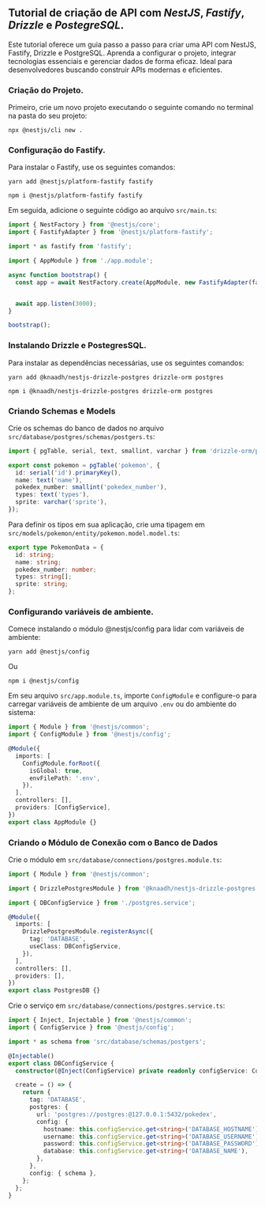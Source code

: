 ## Tutorial de criação de API com *NestJS*, *Fastify*, *Drizzle* e *PostegreSQL*.

Este tutorial oferece um guia passo a passo para criar uma API com NestJS, Fastify, Drizzle e PostgreSQL. Aprenda a configurar o projeto, integrar tecnologias essenciais e gerenciar dados de forma eficaz. Ideal para desenvolvedores buscando construir APIs modernas e eficientes.

### Criação do Projeto.

Primeiro, crie um novo projeto executando o seguinte comando no terminal na pasta do seu projeto:

```shell
npx @nestjs/cli new .
```

### Configuração do Fastify.

Para instalar o Fastify, use os seguintes comandos:

```shell
yarn add @nestjs/platform-fastify fastify
```

```shell
npm i @nestjs/platform-fastify fastify
```

Em seguida, adicione o seguinte código ao arquivo `src/main.ts`:

```ts
import { NestFactory } from '@nestjs/core';
import { FastifyAdapter } from '@nestjs/platform-fastify';

import * as fastify from 'fastify';

import { AppModule } from './app.module';

async function bootstrap() {
  const app = await NestFactory.create(AppModule, new FastifyAdapter(fastify()));


  await app.listen(3000);
}

bootstrap();
```

### Instalando Drizzle e PostegresSQL.

Para instalar as dependências necessárias, use os seguintes comandos:

```shell
yarn add @knaadh/nestjs-drizzle-postgres drizzle-orm postgres
```

```shell
npm i @knaadh/nestjs-drizzle-postgres drizzle-orm postgres
```

### Criando Schemas e Models

Crie os schemas do banco de dados no arquivo `src/database/postgres/schemas/postgers.ts`:

```ts
import { pgTable, serial, text, smallint, varchar } from 'drizzle-orm/pg-core';

export const pokemon = pgTable('pokemon', {
  id: serial('id').primaryKey(),
  name: text('name'),
  pokedex_number: smallint('pokedex_number'),
  types: text('types'),
  sprite: varchar('sprite'),
});
```

Para definir os tipos em sua aplicação, crie uma tipagem em `src/models/pokemon/entity/pokemon.model.model.ts`:

```ts
export type PokemonData = {
  id: string;
  name: string;
  pokedex_number: number;
  types: string[];
  sprite: string;
};
```

### Configurando variáveis de ambiente.

Comece instalando o módulo @nestjs/config para lidar com variáveis de ambiente:

```shell
yarn add @nestjs/config
```

Ou

```shell
npm i @nestjs/config
```

Em seu arquivo `src/app.module.ts`, importe `ConfigModule` e configure-o para carregar variáveis de ambiente de um arquivo `.env` ou do ambiente do sistema:

```ts
import { Module } from '@nestjs/common';
import { ConfigModule } from '@nestjs/config';

@Module({
  imports: [
    ConfigModule.forRoot({
      isGlobal: true,
      envFilePath: '.env',
    }),
  ],
  controllers: [],
  providers: [ConfigService],
})
export class AppModule {}
```

### Criando o Módulo de Conexão com o Banco de Dados

Crie o módulo em `src/database/connections/postgres.module.ts`:

```ts
import { Module } from '@nestjs/common';

import { DrizzlePostgresModule } from '@knaadh/nestjs-drizzle-postgres';

import { DBConfigService } from './postgres.service';

@Module({
  imports: [
    DrizzlePostgresModule.registerAsync({
      tag: 'DATABASE',
      useClass: DBConfigService,
    }),
  ],
  controllers: [],
  providers: [],
})
export class PostgresDB {}
```

Crie o serviço em `src/database/connections/postgres.service.ts`:

```ts
import { Inject, Injectable } from '@nestjs/common';
import { ConfigService } from '@nestjs/config';

import * as schema from 'src/database/schemas/postgers';

@Injectable()
export class DBConfigService {
  constructor(@Inject(ConfigService) private readonly configService: ConfigService) {}

  create = () => {
    return {
      tag: 'DATABASE',
      postgres: {
        url: 'postgres://postgres:@127.0.0.1:5432/pokedex',
        config: {
          hostname: this.configService.get<string>('DATABASE_HOSTNAME'),
          username: this.configService.get<string>('DATABASE_USERNAME'),
          password: this.configService.get<string>('DATABASE_PASSWORD'),
          database: this.configService.get<string>('DATABASE_NAME'),
        },
      },
      config: { schema },
    };
  };
}
```
